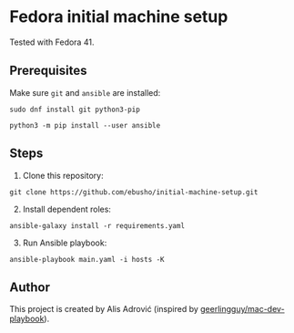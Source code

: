 # Fedora initial machine setup

Tested with Fedora 41.

## Prerequisites

Make sure `git` and `ansible` are installed:

```shell
sudo dnf install git python3-pip

python3 -m pip install --user ansible
```

## Steps

1. Clone this repository:

```shell
git clone https://github.com/ebusho/initial-machine-setup.git
```

2. Install dependent roles:

```shell
ansible-galaxy install -r requirements.yaml
```

3. Run Ansible playbook:

```shell
ansible-playbook main.yaml -i hosts -K
```

## Author

This project is created by Alis Adrović (inspired by [geerlingguy/mac-dev-playbook](https://github.com/geerlingguy/mac-dev-playbook)).

